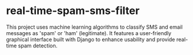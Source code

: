 # real-time-spam-sms-filter
This project uses machine learning algorithms to classify SMS and email messages as 'spam' or 'ham' (legitimate). It features a user-friendly graphical interface built with Django to enhance usability and provide real-time spam detection.
